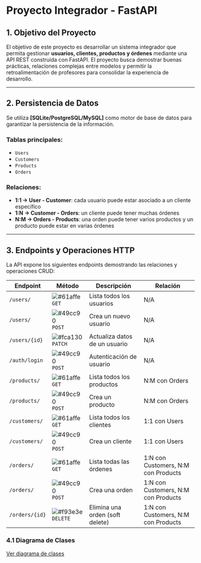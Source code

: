 # Proyecto Integrador - FastAPI

## 1. Objetivo del Proyecto
El objetivo de este proyecto es desarrollar un sistema integrador que permita gestionar **usuarios, clientes, productos y órdenes** mediante una API REST construida con FastAPI. El proyecto busca demostrar buenas prácticas, relaciones complejas entre modelos y permitir la retroalimentación de profesores para consolidar la experiencia de desarrollo.

---

## 2. Persistencia de Datos
Se utiliza **[SQLite/PostgreSQL/MySQL]** como motor de base de datos para garantizar la persistencia de la información.  

### Tablas principales:
- `Users`
- `Customers`
- `Products`
- `Orders`

### Relaciones:
- **1:1 → User - Customer**: cada usuario puede estar asociado a un cliente específico  
- **1:N → Customer - Orders**: un cliente puede tener muchas órdenes  
- **N:M → Orders - Products**: una orden puede tener varios productos y un producto puede estar en varias órdenes  



---

## 3. Endpoints y Operaciones HTTP

La API expone los siguientes endpoints demostrando las relaciones y operaciones CRUD:

| Endpoint | Método | Descripción | Relación |
|----------|--------|------------|----------|
| `/users/` | ![#61affe](https://via.placeholder.com/15/61affe/000000?text=+) `GET` | Lista todos los usuarios | N/A |
| `/users/` | ![#49cc90](https://via.placeholder.com/15/49cc90/000000?text=+) `POST` | Crea un nuevo usuario | N/A |
| `/users/{id}` | ![#fca130](https://via.placeholder.com/15/fca130/000000?text=+) `PATCH` | Actualiza datos de un usuario | N/A |
| `/auth/login` | ![#49cc90](https://via.placeholder.com/15/49cc90/000000?text=+) `POST` | Autenticación de usuario | N/A |
| `/products/` | ![#61affe](https://via.placeholder.com/15/61affe/000000?text=+) `GET` | Lista todos los productos | N:M con Orders |
| `/products/` | ![#49cc90](https://via.placeholder.com/15/49cc90/000000?text=+) `POST` | Crea un producto | N:M con Orders |
| `/customers/` | ![#61affe](https://via.placeholder.com/15/61affe/000000?text=+) `GET` | Lista todos los clientes | 1:1 con Users |
| `/customers/` | ![#49cc90](https://via.placeholder.com/15/49cc90/000000?text=+) `POST` | Crea un cliente | 1:1 con Users |
| `/orders/` | ![#61affe](https://via.placeholder.com/15/61affe/000000?text=+) `GET` | Lista todas las órdenes | 1:N con Customers, N:M con Products |
| `/orders/` | ![#49cc90](https://via.placeholder.com/15/49cc90/000000?text=+) `POST` | Crea una orden | 1:N con Customers, N:M con Products |
| `/orders/{id}` | ![#f93e3e](https://via.placeholder.com/15/f93e3e/000000?text=+) `DELETE` | Elimina una orden (soft delete) | 1:N con Customers, N:M con Products |



### 4.1 Diagrama de Clases
[Ver diagrama de clases](https://lucid.app/lucidchart/b0d28342-71f0-47c6-9509-c1c7bacc733f/edit?viewport_loc=-2268%2C-20%2C3438%2C1642%2C0_0&invitationId=inv_b1e82a85-7a6b-4df6-a051-0582c8853b06)
